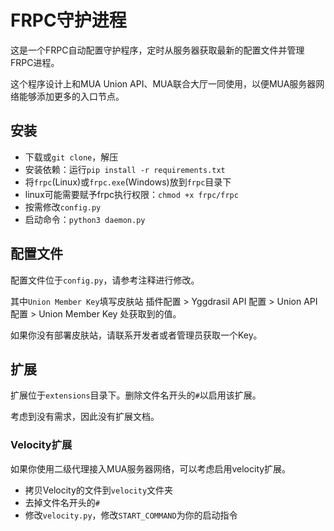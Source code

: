 # FRPC守护进程
这是一个FRPC自动配置守护程序，定时从服务器获取最新的配置文件并管理FRPC进程。

这个程序设计上和MUA Union API、MUA联合大厅一同使用，以便MUA服务器网络能够添加更多的入口节点。

## 安装
- 下载或`git clone`，解压
- 安装依赖：运行`pip install -r requirements.txt`
- 将`frpc`(Linux)或`frpc.exe`(Windows)放到`frpc`目录下
- linux可能需要赋予frpc执行权限：`chmod +x frpc/frpc`
- 按需修改`config.py`
- 启动命令：`python3 daemon.py`

## 配置文件
配置文件位于`config.py`，请参考注释进行修改。

其中`Union Member Key`填写皮肤站 插件配置 > Yggdrasil API 配置 > Union API配置 > Union Member Key 处获取到的值。

如果你没有部署皮肤站，请联系开发者或者管理员获取一个Key。

## 扩展
扩展位于`extensions`目录下。删除文件名开头的`#`以启用该扩展。

考虑到没有需求，因此没有扩展文档。

### Velocity扩展
如果你使用二级代理接入MUA服务器网络，可以考虑启用velocity扩展。
- 拷贝Velocity的文件到`velocity`文件夹
- 去掉文件名开头的`#`
- 修改`velocity.py`，修改`START_COMMAND`为你的启动指令